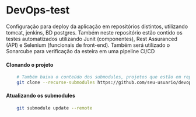 # DevOps-test
Configuração para deploy da aplicação em repositórios distintos, utilizando tomcat, jenkins, BD postgres. Também neste repositório estão contido os testes automatizados utilizando Junit (componentes), Rest Assuranced (API) e Selenium (funcionais de front-end). Também será utilizado o Sonarcube para verificação da esteira em uma pipeline CI/CD

#### Clonando o projeto 
```bash 
    # Também baixa o conteúdo dos submodules, projetos que estão em repositórios diferentes
    git clone --recurse-submodules https://github.com/seu-usuario/devops-repo.git
```

#### Atualizando os submodules  
```bash 
    git submodule update --remote
```